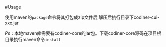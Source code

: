 #Usage

使用maven的```package```命令将其打包成zip文件后,解压后执行目录下codiner-cui-xxx.jar

*Ps*：本地maven库需要有codiner-core的jar包。下载codiner-core源码在项目根目录执行maven命令```install```
